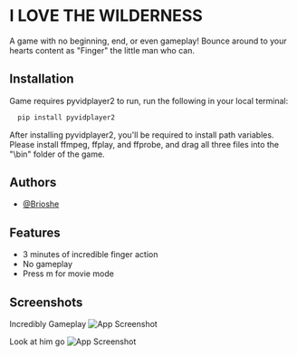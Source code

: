 
# I LOVE THE WILDERNESS

A game with no beginning, end, or even gameplay! Bounce around to your hearts content as "Finger" the little man who can.


## Installation

Game requires pyvidplayer2 to run, run the following in your local terminal:

```bash
  pip install pyvidplayer2
```
    
After installing pyvidplayer2, you'll be required to install path variables. Please install ffmpeg, ffplay, and ffprobe, and drag all three files into the "\bin" folder of the game.
## Authors

- [@Brioshe](https://github.com/Brioshe)


## Features

- 3 minutes of incredible finger action
- No gameplay
- Press m for movie mode


## Screenshots

Incredibly Gameplay
![App Screenshot]("Screenshots/screenshot1.jpg?raw=true")

Look at him go
![App Screenshot]("Screenshots/screenshot2.jpg?raw=true")
